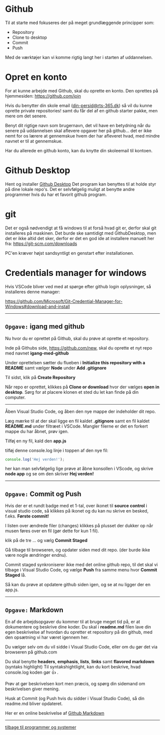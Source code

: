# Github

Til at starte med fokuseres der på meget grundlæggende principper som:
* Repository
* Clone to desktop
* Commit
* Push

Med de værktøjer kan vi komme rigtig langt her i starten af uddannelsen.

# Opret en konto
For at kunne arbejde med Github, skal du oprette en konto. Den oprettes på hjemmesiden: https://github.com/join

Hvis du benytter din skole email (din-persid@rts-365.dk) så vil du kunne oprette private repositories! samt du får del af en github starter pakke, men mere om det senere.

Benyt dit rigtige navn som brugernavn, det vil have en betydning når du senere på uddannelsen skal aflevere opgaver her på github... det er ikke nemt for os lærere at gennemskue hvem der har afleveret hvad, med mindre navnet er til at gennemskue.

Har du allerede en github konto, kan du knytte din skoleemail til kontoen.


# Github Desktop
Hent og installer [Github Desktop](https://desktop.github.com/)
Det program kan benyttes til at holde styr på dine lokale repo's. Det er selvfølgelig muligt at benytte andre programmer hvis du har et favorit github program.

# git
Det er også nødvendigt at få windows til at forså hvad git er, derfor skal git installeres på maskinen. Det burde ske samtidigt med GithubDesktop, men det er ikke altid det sker, derfor er det en god ide at installere manuelt her fra:
https://git-scm.com/downloads

PC'en kræver højst sandsyntligt en genstart efter installationen.

# Credentials manager for windows
Hvis VSCode bliver ved med at spørge efter github login oplysninger, så installeres denne manager:

https://github.com/Microsoft/Git-Credential-Manager-for-Windows#download-and-install

---

## ```Opgave:``` igang med github
Nu hvor du er oprettet på Github, skal du prøve at oprette et repository.

Inde på Githubs side, https://github.com/new, skal du oprette et nyt repo med navnet **igang-med-github**

Under oprettelsen sætter du flueben i **Initialize this repository with a README** samt vælger **Node** under **Add .gitignore** 

Til sidst, klik på **Create Repository**


Når repo er oprettet, klikkes på **Clone or download** hvor der vælges **open in desktop**.
Sørg for at placere klonen et sted du let kan finde på din computer.

---

Åben Visual Studio Code, og åben den nye mappe der indeholder dit repo.

Læg mærke til at der skal ligge en fil kaldet **.gitignore** samt en fil kaldet **README.md** under filtræet i VSCode.
Mangler filerne er det en forkert mappe du har åbnet, prøv igen.

Tilføj en ny fil, kald den **app.js**


tilføj denne console.log linje i toppen af den nye fil:
```javascript
console.log('Hej verden!');
```

her kan man selvfølgelig lige prøve at åbne konsollen i VScode, og skrive **node app** og se om den skriver **Hej verden!**

---

## ```Opgave:``` Commit og Push
Hvis der er et rundt badge med et 1-tal, over ikonet til **source control** i visual studio code, så klikkes på ikonet og du kan nu skrive en besked, f.eks. **Første commit!**

I listen over ændrede filer (changes) klikkes på plusset der dukker op når musen føres over en fil (gør dette for kun 1 fil).

klik på de tre ... og vælg **Commit Staged**


Gå tilbage til browseren, og opdater siden med dit repo. (der burde ikke være nogle ændringer endnu).


Commit staged synkroniserer ikke med det online github repo, til det skal vi tilbage i Visual Studio Code, og vælge **Push** fra samme menu hvor **Commit Staged** lå.

Så kan du prøve at opdatere github siden igen, og se at nu ligger der en app.js.

---
## ```Opgave:``` Markdown
En af de arbejdsopgaver du kommer til at bruge meget tid på, er at dokumentere og beskrive dine koder. 
Du skal i **readme.md** filen lave din egen beskrivelse af hvordan du opretter et repository på din github, med den opsætning vi har været igennem her. 

Du vælger selv om du vil sidde i Visual Studio Code, eller om du gør det via browseren på github.com 

Du skal benytte **headers**, **emphasis**, **lists**, **links** samt **flavored markdown** (syntaks highlight) 
Til syntakshightlight, kan du kort beskrive, hvad console.log koden gør :+1: . 

Prøv at gør beskrivelsen kort men præcis, og spørg din sidemand om beskrivelsen giver mening.

Husk at Commit (og Push hvis du sidder i Visual Studio Code), så din readme.md bliver opdateret.

Her er en online beskrivelse af [Github Markdown](https://guides.github.com/features/mastering-markdown/)



---

[tilbage til programmer og systemer](programmer-og-systemer.md)